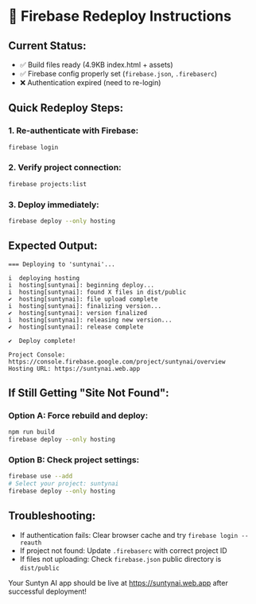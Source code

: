 # 🔄 Firebase Redeploy Instructions

## Current Status:
- ✅ Build files ready (4.9KB index.html + assets)
- ✅ Firebase config properly set (`firebase.json`, `.firebaserc`)
- ❌ Authentication expired (need to re-login)

## Quick Redeploy Steps:

### 1. Re-authenticate with Firebase:
```bash
firebase login
```

### 2. Verify project connection:
```bash
firebase projects:list
```

### 3. Deploy immediately:
```bash
firebase deploy --only hosting
```

## Expected Output:
```
=== Deploying to 'suntynai'...

i  deploying hosting
i  hosting[suntynai]: beginning deploy...
i  hosting[suntynai]: found X files in dist/public
✔  hosting[suntynai]: file upload complete
i  hosting[suntynai]: finalizing version...
✔  hosting[suntynai]: version finalized
i  hosting[suntynai]: releasing new version...
✔  hosting[suntynai]: release complete

✔  Deploy complete!

Project Console: https://console.firebase.google.com/project/suntynai/overview
Hosting URL: https://suntynai.web.app
```

## If Still Getting "Site Not Found":

### Option A: Force rebuild and deploy:
```bash
npm run build
firebase deploy --only hosting
```

### Option B: Check project settings:
```bash
firebase use --add
# Select your project: suntynai
firebase deploy --only hosting
```

## Troubleshooting:
- If authentication fails: Clear browser cache and try `firebase login --reauth`
- If project not found: Update `.firebaserc` with correct project ID
- If files not uploading: Check `firebase.json` public directory is `dist/public`

Your Suntyn AI app should be live at https://suntynai.web.app after successful deployment!